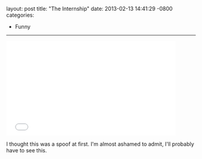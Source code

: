 layout: post
title:  "The Internship"
date:   2013-02-13 14:41:29 -0800
categories:
  - Funny
---

<iframe class="embedly-embed" src="//cdn.embedly.com/widgets/media.html?src=https%3A%2F%2Fwww.youtube.com%2Fembed%2Fa8DjuGlVknQ%3Ffeature%3Doembed&url=https%3A%2F%2Fwww.youtube.com%2Fwatch%3Ffeature%3Dplayer_embedded%26v%3Da8DjuGlVknQ&image=https%3A%2F%2Fi.ytimg.com%2Fvi%2Fa8DjuGlVknQ%2Fhqdefault.jpg&key=d815972c91e546edb5d2d02e509f8b1c&type=text%2Fhtml&schema=youtube" width="450" height="253" scrolling="no" frameborder="0" allowfullscreen></iframe>

I thought this was a spoof at first. I'm almost ashamed to admit, I'll probably have to see this.
